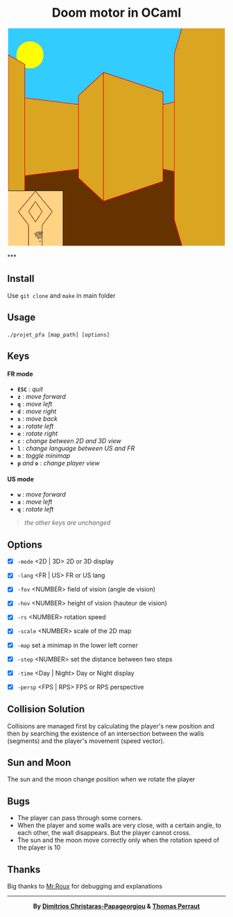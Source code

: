 **<h1 align="center">Doom motor in OCaml</h1>**
<p align="center"><img height=500px src="./Doom.jpg"/></p>
***

## Install
  Use `git clone` and `make` in main folder
  
## Usage
  `./projet_pfa [map_path] [options]`
  
## Keys

#### FR mode

  - **`ESC`** : _quit_
  - **`z`** : _move forward_
  - **`q`** : _move left_ 
  - **`d`** : _move right_
  - **`s`** : _move back_
  - **`a`** : _rotate left_
  - **`e`** : _rotate right_
  - **`c`** : _change between 2D and 3D view_
  - **`l`** : _change language between US and FR_
  - **`m`** : _toggle minimap_
  - **`p`** _and_ **`o`** : _change player view_ 

#### US mode

  - **`w`** : _move forward_
  - **`a`** : _move left_
  - **`q`** : _rotate left_

>_the other keys are unchanged_
  
## Options

  - [x] `-mode` \<2D | 3D\> 2D or 3D display
  
  - [x] `-lang` \<FR | US\> FR or US lang
  
  - [x] `-fov` \<NUMBER\> field of vision (angle de vision)
  
  - [x] `-hov` \<NUMBER\> height of vision (hauteur de vision)
  
  - [x] `-rs` \<NUMBER\> rotation speed
  
  - [x] `-scale` \<NUMBER\> scale of the 2D map

  - [x] `-map` set a minimap in the lower left corner
  
  - [x] `-step` \<NUMBER\> set the distance between two steps
  
  - [x] `-time` \<Day | Night\> Day or Night display
  
  - [x] `-persp` \<FPS | RPS\> FPS or RPS perspective

## Collision Solution

  Collisions are managed first by calculating the player's new position and then by searching the existence of an intersection between the walls (segments) and the player's movement (speed vector).

## Sun and Moon

   The sun and the moon change position when we rotate the player
  
## Bugs

  - The player can pass through some corners.
  - When the player and some walls are very close, with a certain angle, to each other, the wall disappears. But the player cannot cross.
  - The sun and the moon move correctly only when the rotation speed of the player is 10


## Thanks

  Big thanks to [Mr.Roux](https://www.lri.fr/~roux) for debugging and explanations
  
***
<p align="center"><b>By <a href="https://github.com/Xritrios">Dimitrios Christaras-Papageorgiou</a> & <a href="https://github.com/tperraut">Thomas Perraut</b></a></p>
